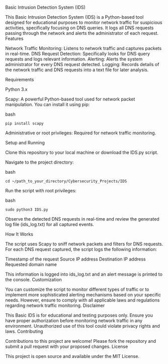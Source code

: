 Basic Intrusion Detection System (IDS)

This Basic Intrusion Detection System (IDS) is a Python-based tool designed for educational purposes to monitor network traffic for suspicious activities, specifically focusing on DNS queries. It logs all DNS requests passing through the network and alerts the administrator of each request.
Features

Network Traffic Monitoring: Listens to network traffic and captures packets in real-time.
DNS Request Detection: Specifically looks for DNS query requests and logs relevant information.
Alerting: Alerts the system administrator for every DNS request detected.
Logging: Records details of the network traffic and DNS requests into a text file for later analysis.

Requirements

Python 3.x

Scapy: A powerful Python-based tool used for network packet manipulation. You can install it using pip:

bash

    pip install scapy

Administrative or root privileges: Required for network traffic monitoring.

Setup and Running

Clone this repository to your local machine or download the IDS.py script.

Navigate to the project directory:

bash

    cd ~/path_to_your_directory/Cybersecurity_Projects/IDS

Run the script with root privileges:

bash

    sudo python3 IDS.py

Observe the detected DNS requests in real-time and review the generated log file (ids_log.txt) for all captured events.

How It Works

The script uses Scapy to sniff network packets and filters for DNS requests. For each DNS request captured, the script logs the following information:

Timestamp of the request
Source IP address
Destination IP address
Requested domain name

This information is logged into ids_log.txt and an alert message is printed to the console.
Customization

You can customize the script to monitor different types of traffic or to implement more sophisticated alerting mechanisms based on your specific needs. However, ensure to comply with all applicable laws and regulations regarding network traffic monitoring.
Disclaimer

This Basic IDS is for educational and testing purposes only. Ensure you have proper authorization before monitoring network traffic in any environment. Unauthorized use of this tool could violate privacy rights and laws.
Contributing

Contributions to this project are welcome! Please fork the repository and submit a pull request with your proposed changes.
License

This project is open source and available under the MIT License.
